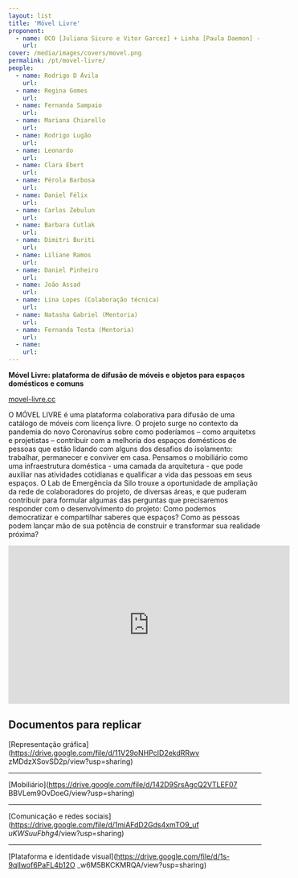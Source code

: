 ```yaml
---
layout: list
title: 'Móvel Livre'
proponent:
  - name: OCO [Juliana Sicuro e Vitor Garcez] + Linha [Paula Daemon] - Rio de Janeiro 
    url: 
cover: /media/images/covers/movel.png
permalink: /pt/movel-livre/
people:
  - name: Rodrigo D ́Avila
    url: 
  - name: Regina Gomes 
    url: 
  - name: Fernanda Sampaio
    url: 
  - name: Mariana Chiarello
    url: 
  - name: Rodrigo Lugão
    url: 
  - name: Leonardo
    url: 
  - name: Clara Ebert
    url: 
  - name: Pérola Barbosa
    url: 
  - name: Daniel Félix
    url: 
  - name: Carlos Zebulun
    url: 
  - name: Barbara Cutlak
    url: 
  - name: Dimitri Buriti
    url: 
  - name: Liliane Ramos
    url: 
  - name: Daniel Pinheiro
    url: 
  - name: João Assad
    url: 
  - name: Lina Lopes (Colaboração técnica)
    url: 
  - name: Natasha Gabriel (Mentoria)
    url:    
  - name: Fernanda Tosta (Mentoria)
    url: 
  - name: 
    url: 
---
```


**Móvel Livre: plataforma de difusão de móveis e objetos para espaços domésticos e comuns**

[movel-livre.cc](https://www.movel-livre.cc/)

O MÓVEL LIVRE é uma plataforma colaborativa para difusão de uma catálogo de móveis com licença livre. O projeto surge no contexto da pandemia do novo Coronavírus sobre como poderíamos – como arquitetxs e projetistas – contribuir com a melhoria dos espaços domésticos de pessoas que estão lidando com alguns dos desafios do isolamento: trabalhar, permanecer e conviver em casa. Pensamos o mobiliário como uma infraestrutura doméstica - uma camada da arquitetura - que pode auxiliar nas atividades cotidianas e qualificar a vida das pessoas em seus espaços. O Lab de Emergência da Silo trouxe a oportunidade de
ampliação da rede de colaboradores do projeto, de diversas áreas, e que puderam contribuir para formular algumas das  perguntas que precisaremos responder com o desenvolvimento do projeto: Como podemos democratizar e compartilhar saberes que 
espaços? Como as pessoas podem lançar mão de sua potência de construir e transformar sua realidade próxima?

<div class="video-wrapper video-wrapper-16x9">
<iframe width="560" height="315" src="https://www.youtube.com/embed/zm3WHE2QP6c" frameborder="0" allow="accelerometer; autoplay; encrypted-media; gyroscope; picture-in-picture" allowfullscreen></iframe>
</div>


## Documentos para replicar 


[Representação gráfica](https://drive.google.com/file/d/11V29oNHPcID2ekdRRwv zMDdzXSovSD2p/view?usp=sharing)
  
  ---
    
[Mobiliário](https://drive.google.com/file/d/142D9SrsAgcQ2VTLEF07 BBVLem9OvDoeG/view?usp=sharing)
  
  ---
    
[Comunicação e redes sociais](https://drive.google.com/file/d/1miAFdD2Gds4xmTO9_uf _uKWSuuFbhg4_/view?usp=sharing)
  
  ---
    
[Plataforma e identidade visual](https://drive.google.com/file/d/1s-9qlIwof6PaFL4b12O _w6M5BKCKMRQA/view?usp=sharing) 